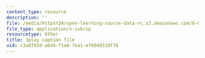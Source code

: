 ```yaml
---
content_type: resource
description: ''
file: /media/https%3A/open-learning-course-data-rc.s3.amazonaws.com/6-00-introduction-to-computer-science-and-programming-fall-2008/c3a8f92da6d4f1a07ea1e769d9310f78_hVHqs38fPe8.srt
file_type: application/x-subrip
resourcetype: Other
title: 3play caption file
uid: c3a8f92d-a6d4-f1a0-7ea1-e769d9310f78
---
```

